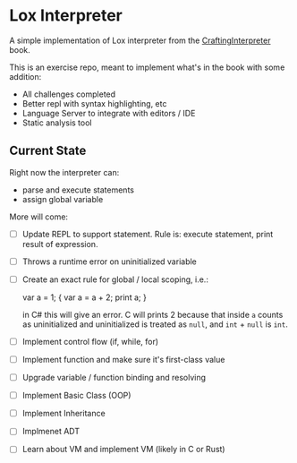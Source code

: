 # Lox Interpreter

A simple implementation of Lox interpreter from the [CraftingInterpreter](http://craftinginterpreters.com) book.

This is an exercise repo, meant to implement what's in the book with some addition:

- All challenges completed
- Better repl with syntax highlighting, etc
- Language Server to integrate with editors / IDE
- Static analysis tool

## Current State

Right now the interpreter can:

- parse and execute statements
- assign global variable

More will come:

- [ ] Update REPL to support statement. Rule is: execute statement, print result of expression. 
- [ ] Throws a runtime error on uninitialized variable
- [ ] Create an exact rule for global / local scoping, i.e.:
    
    var a = 1;
    {
      var a = a + 2;
      print a;
    }
    
    in C# this will give an error. C will prints 2 because that inside `a` counts as uninitialized and uninitialized is treated as `null`, and `int` + `null` is `int`.
    
- [ ] Implement control flow (if, while, for)
- [ ] Implement function and make sure it's first-class value 
- [ ] Upgrade variable / function binding and resolving
- [ ] Implement Basic Class (OOP)
- [ ] Implement Inheritance
- [ ] Implmenet ADT
- [ ] Learn about VM and implement VM (likely in C or Rust)